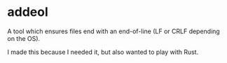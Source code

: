 
# addeol

A tool which ensures files end with an end-of-line (LF or CRLF depending on the OS).

I made this because I needed it, but also wanted to play with Rust.
